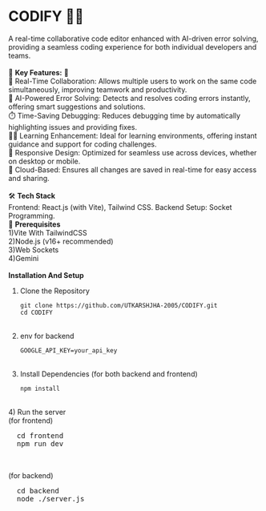 # CODIFY 🧑‍💻
A real-time collaborative code editor enhanced with AI-driven error solving, providing a seamless coding experience for both individual developers and teams.<br/>
<br/>
🌟 <strong>Key Features:</strong> 🌟<br/>
👥 Real-Time Collaboration: Allows multiple users to work on the same code simultaneously, improving teamwork and productivity.<br/>
🤖 AI-Powered Error Solving: Detects and resolves coding errors instantly, offering smart suggestions and solutions.<br/>
⏱️ Time-Saving Debugging: Reduces debugging time by automatically highlighting issues and providing fixes.<br/>
🧑‍🏫 Learning Enhancement: Ideal for learning environments, offering instant guidance and support for coding challenges.<br/>
📱 Responsive Design: Optimized for seamless use across devices, whether on desktop or mobile.<br/>
💾 Cloud-Based: Ensures all changes are saved in real-time for easy access and sharing.<br/>
<br/>
🛠 <strong>Tech Stack </strong> <br/>
Frontend: React.js (with Vite), Tailwind CSS.
Backend Setup: Socket Programming.
<br/>
🔧 <strong>Prerequisites</strong> <br/>
1)Vite With TailwindCSS <br/>
2)Node.js (v16+ recommended) <br/>
3)Web Sockets <br/>
4)Gemini <br/>
<br/>
<strong>Installation And Setup </strong><br/>
1) Clone the Repository <br/>
   ```
   git clone https://github.com/UTKARSHJHA-2005/CODIFY.git
   cd CODIFY
   ```
   <br/>
2) env for backend <br/>
   ```
   GOOGLE_API_KEY=your_api_key
   ```
   <br/>
3) Install Dependencies (for both backend and frontend) <br/>
   ```
   npm install
   ```
  <br/>
4) Run the server <br/>
  (for frontend) <br/>
  <pre>
  cd frontend
  npm run dev
  </pre>
  <br/>
  (for backend) <br/>
  <pre>
  cd backend
  node ./server.js
  </pre>
